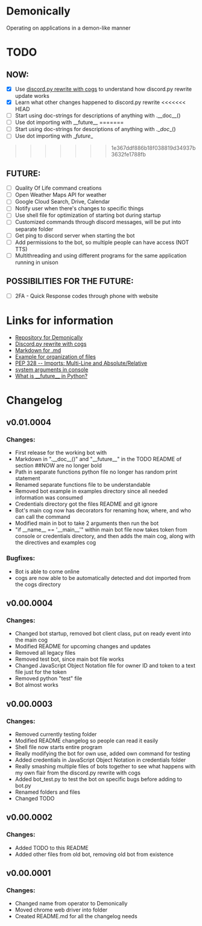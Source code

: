 # Demonically
Operating on applications in a demon-like manner


# TODO

## NOW:
- [x] Use [discord.py rewrite with cogs](!https://gist.github.com/EvieePy/d78c061a4798ae81be9825468fe146be) to understand how discord.py rewrite update works
- [x] Learn what other changes happened to discord.py rewrite
<<<<<<< HEAD
- [ ] Start using doc-strings for descriptions of anything with .\_\_doc\_\_()
- [ ] Use dot importing with \_\_future\_\_
=======
- [ ] Start using doc-strings for descriptions of anything with .\__doc__()
- [ ] Use dot importing with \__future__
>>>>>>> 1e367ddf886b18f038819d34937b3632fe1788fb


## FUTURE:
- [ ] Quality Of Life command creations
- [ ] Open Weather Maps API for weather
- [ ] Google Cloud Search, Drive, Calendar
- [ ] Notify user when there's changes to specific things
- [ ] Use shell file for optimization of starting bot during startup
- [ ] Customized commands through discord messages, will be put into separate folder
- [ ] Get ping to discord server when starting the bot
- [ ] Add permissions to the bot, so multiple people can have access (NOT TTS)
- [ ] Multithreading and using different programs for the same application running in unison

## POSSIBILITIES FOR THE FUTURE:
- [ ] 2FA - Quick Response codes through phone with website


# Links for information
* [Repository for Demonically](https://github.com/Xithrius/Demonically)
* [Discord.py rewrite with cogs](https://gist.github.com/EvieePy/d78c061a4798ae81be9825468fe146be)
* [Markdown for .md](https://guides.github.com/features/mastering-markdown/)
* [Example for organization of files](https://github.com/atom/atom)
* [PEP 328 -- Imports: Multi-Line and Absolute/Relative](https://www.python.org/dev/peps/pep-0328/)
* [system arguments in console](https://stackoverflow.com/questions/4117530/sys-argv1-meaning-in-script)
* [What is \_\_future\_\_ in Python?](https://stackoverflow.com/questions/7075082/what-is-future-in-python-used-for-and-how-when-to-use-it-and-how-it-works)


# Changelog

## v0.01.0004
### Changes:
* First release for the working bot with
* Markdown in ".\_\_doc\_\_()" and "\_\_future\_\_" in the TODO README of section \#\#NOW are no longer bold
* Path in separate functions python file no longer has random print statement
* Renamed separate functions file to be understandable
* Removed bot example in examples directory since all needed information was consumed
* Credentials directory got the files README and git ignore
* Bot's main cog now has decorators for renaming how, where, and who can call the command
* Modified main in bot to take 2 arguments then run the bot
* "if \_\_name\_\_ == '\_\_main\_\_'" within main bot file now takes token from console or credentials directory, and then adds the main cog, along with the directives and examples cog
### Bugfixes:
* Bot is able to come online
* cogs are now able to be automatically detected and dot imported from the cogs directory

## v0.00.0004
### Changes:
* Changed bot startup, removed bot client class, put on ready event into the main cog
* Modified README for upcoming changes and updates
* Removed all legacy files
* Removed test bot, since main bot file works
* Changed JavaScript Object Notation file for owner ID and token to a text file just for the token
* Removed python "test" file
* Bot almost works

## v0.00.0003
### Changes:
* Removed currently testing folder
* Modified README changelog so people can read it easily
* Shell file now starts entire program
* Really modifying the bot for own use, added own command for testing
* Added credentials in JavaScript Object Notation in credentials folder
* Really smashing multiple files of bots together to see what happens with my own flair from the discord.py rewrite with cogs
* Added bot_test.py to test the bot on specific bugs before adding to bot.py
* Renamed folders and files
* Changed TODO

## v0.00.0002
### Changes:
* Added TODO to this README
* Added other files from old bot, removing old bot from existence

## v0.00.0001
### Changes:
* Changed name from operator to Demonically
* Moved chrome web driver into folder
* Created README.md for all the changelog needs
